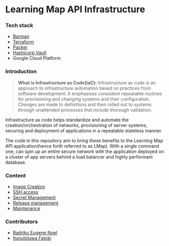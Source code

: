 # Learning Map API Infrastructure


### Tech stack
- [Barman](http://www.pgbarman.org/)
- [Terraform](https://www.terraform.io)
- [Packer](https://www.packer.io)
- [Hashicorp Vault](https://www.vaultproject.io)
- Google Cloud Platform


### Introduction

> **What is Infrastructure as Code(IaC):**
Infrastructure as code is an approach to infrastructure automation based on practices from software development. It emphasises consistent repeatable routines for provisioning and changing systems and their configuration. Changes are made to definitions and then rolled out to systems through unattended processes that include thorough validation.

Infrastructure as code helps standardize and automate the creation/orchestration of networks, provisioning of server systems, securing and deployment of  applications in a repeatable stateless manner.

The code in this repository aim to bring these benefits to the Learning Map API application(hence forth referred to as LMap). With a single command one, can spin up an entire secure network with the application deployed on a cluster of app servers behind a load balancer and highly performant database.


### Content

- [Image Creation](docs/machine_image.md)
- [SSH access](docs/ssh.md)
- [Secret Management](docs/secret_management.md)
- [Release management](docs/release.md)
- [Maintenance](docs/maintenance.md)

### Contributors

- [Badriku Eugene Noel](https://github.com/EugeneBad)
- [Itunuloluwa Fatoki](https://github.com/itunuworks)
